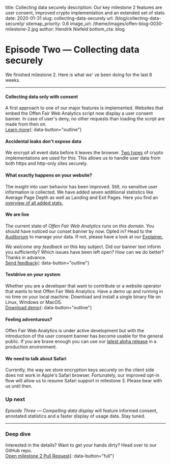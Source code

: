 title: Collecting data securely
description: Our key milestone 2 features are user consent, improved crypto implementation and an extended set of stats.
date: 2020-01-31
slug: collecting-data-securely
url: /blog/collecting-data-securely/
sitemap_priority: 0.6
image_url: /theme/images/offen-blog-0030-milestone-2.jpg
author: Hendrik Niefeld
bottom_cta: blog

# Episode Two — Collecting data securely

We finished milestone 2. Here is what we' ve been doing for the last 8 weeks.

---

#### Collecting data only with consent
A first approach to one of our major features is implemented. Websites that embed the Offen Fair Web Analytics script now display a user consent banner. In case of user's deny, no other requests than loading the script are made from then on.  
[Learn more](https://offen.offen.dev/){: data-button="outline"}

#### Accidental leaks don't expose data
We encrypt all event data before it leaves the browser. [Two types](https://github.com/offen/offen/pull/270) of crypto implementations are used for this. This allows us to handle user data from both https and http-only sites securely.

#### What exactly happens on your website?
The insight into user behavior has been improved. Still, no sensitive user information is collected. We have added seven additional statistics like Average Page Depth as well as Landing and Exit Pages. Here you find an [overview of all added stats.](https://github.com/offen/offen/pull/270)

#### We are live
The current state of *Offen Fair Web Analytics runs on this domain.* You should have noticed our conset banner by now. Opted in? Head to the [Auditorium](https://offen.offen.dev/auditorium/) to manage your data. If not, please have a look at our [Explainer.](https://offen.offen.dev/)

*We welcome any feedback* on this key subject. Did our banner text inform you sufficiently? Which issues have been left open? How can we do better? Thanks in advance.  
[Send feedback](mailto:hioffen@posteo.de){: data-button="outline"}

#### Testdrive on your system
Whether you are a developer that want to contribute or a website operator that wants to test Offen Fair Web Analytics. Have a demo up and running in no time on your local machine. Download and install a single binary file on Linux, Windows or MacOS.  
[Download demo](https://github.com/offen/offen/releases/download/v0.1.0-alpha.2/offen-v0.1.0-alpha.2.tar.gz){: data-button="outline"}

#### Feeling adventurous?
Offen Fair Web Analytics is under active development but with the introduction of the user consent banner has become usable for the general public. If you are brave enough you can use our [latest alpha release](https://github.com/offen/offen/releases/latest/) in a production environment.

#### We need to talk about Safari
Currently, the way we store encryption keys securely on the client side does not work in Apple's Safari browser. Fortunately, our improved opt-in flow will allow us to resume Safari support in milestone 3. Please bear with us until then.

### Up next
*Episode Three — Compelling data display* will feature informed consent, annotated statistics and a faster display of usage data. Stay tuned.

---

### Deep dive
Interested in the details? Want to get your hands dirty? Head over to our GitHub repo.  
[Open milestone 2 Pull Request](https://github.com/offen/offen/pull/270){: data-button="full"}
